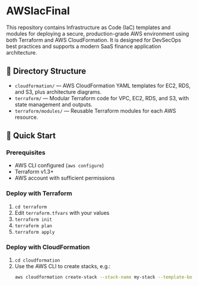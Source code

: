 # AWSIacFinal

This repository contains Infrastructure as Code (IaC) templates and modules for deploying a secure, production-grade AWS environment using both Terraform and AWS CloudFormation. It is designed for DevSecOps best practices and supports a modern SaaS finance application architecture.

## 📁 Directory Structure

- `cloudformation/` — AWS CloudFormation YAML templates for EC2, RDS, and S3, plus architecture diagrams.
- `terraform/` — Modular Terraform code for VPC, EC2, RDS, and S3, with state management and outputs.
- `terraform/modules/` — Reusable Terraform modules for each AWS resource.

## 🚀 Quick Start

### Prerequisites
- AWS CLI configured (`aws configure`)
- Terraform v1.3+
- AWS account with sufficient permissions

### Deploy with Terraform
1. `cd terraform`
2. Edit `terraform.tfvars` with your values
3. `terraform init`
4. `terraform plan`
5. `terraform apply`

### Deploy with CloudFormation
1. `cd cloudformation`
2. Use the AWS CLI to create stacks, e.g.:
   ```sh
   aws cloudformation create-stack --stack-name my-stack --template-body file://ec2.yaml --parameters ...
   
